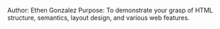 Author: Ethen Gonzalez
Purpose: To demonstrate your grasp of HTML structure, semantics, layout design, and various web features.
